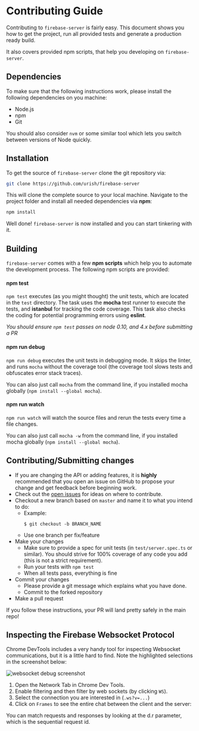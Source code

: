 # Contributing Guide

Contributing to `firebase-server` is fairly easy. This document shows you how to
get the project, run all provided tests and generate a production ready build.

It also covers provided npm scripts, that help you developing on `firebase-server`.

## Dependencies

To make sure that the following instructions work, please install the following dependencies
on you machine:

- Node.js
- npm
- Git

You should also consider `nvm` or some similar tool which lets you switch between versions of Node quickly.

## Installation

To get the source of `firebase-server` clone the git repository via:

```sh
git clone https://github.com/urish/firebase-server
```

This will clone the complete source to your local machine. Navigate to the project folder
and install all needed dependencies via **npm**:

```sh
npm install
```

Well done! `firebase-server` is now installed and you can start tinkering with it.

## Building

`firebase-server` comes with a few **npm scripts** which help you to automate
the development process. The following npm scripts are provided:

#### npm test

`npm test` executes (as you might thought) the unit tests, which are located
in the `test` directory. The task uses the **mocha** test runner to execute
the tests, and **istanbul** for tracking the code coverage. This task also checks
the coding for potential programming errors using **eslint**.

*You should ensure `npm test` passes on node 0.10, and 4.x before submitting a PR*

#### npm run debug

`npm run debug` executes the unit tests in debugging mode. It skips the linter, 
and runs `mocha` without the coverage tool (the coverage tool slows tests and obfuscates error stack traces).

You can also just call `mocha` from the command line, if you installed mocha globally (`npm install --global mocha`).

#### npm run watch

`npm run watch` will watch the source files and rerun the tests every time a file changes.

You can also just call `mocha -w` from the command line, if you installed mocha globally (`npm install --global mocha`).

## Contributing/Submitting changes

- If you are changing the API or adding features, it is **highly** recommended that
 you open an issue on GitHub to propose your change and get feedback before beginning work.
- Check out the [open issues](https://github.com/urish/firebase-server/issues) for ideas on where to contribute.
- Checkout a new branch based on `master` and name it to what you intend to do:
  - Example:
    ````
    $ git checkout -b BRANCH_NAME
    ````
  - Use one branch per fix/feature
- Make your changes
  - Make sure to provide a spec for unit tests (in `test/server.spec.ts` or similar). 
    You should strive for 100% coverage of any code you add (this is not a strict requirement).
  - Run your tests with `npm test`
  - When all tests pass, everything is fine
- Commit your changes
  - Please provide a git message which explains what you have done.  
  - Commit to the forked repository
- Make a pull request

If you follow these instructions, your PR will land pretty safely in the main repo!

## Inspecting the Firebase Websocket Protocol

Chrome DevTools includes a very handy tool for inspecting Websocket communications, but it is a little hard to find.
Note the highlighted selections in the screenshot below:

![websocket debug screenshot](https://rawgit.com/urish/firebase-server/master/media/websocket-debug.png)

1. Open the Network Tab in Chrome Dev Tools.
2. Enable filtering and then filter by web sockets (by clicking `WS`).
3. Select the connection you are interested in (`.ws?v=...`)
4. Click on `Frames` to see the entire chat between the client and the server:

You can match requests and responses by looking at the d.r parameter, which is the sequential request id.
